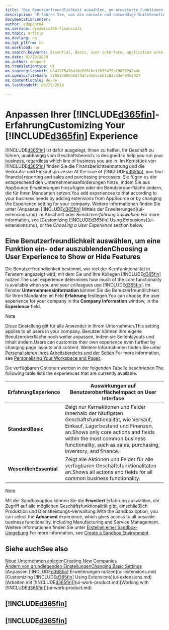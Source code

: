 ```yaml
---
title: "Die Benutzerfreundlichkeit auswählen, um erweiterte Funktionen ein- oder auszublenden| Microsoft Docs"
description: "Erfahren Sie, was die normale und notwendige Suitebenutzerfreundlichkeit für die Benutzerschnittstelle, Anwendungsbereiche und Ihr Unternehmen in Dynamics 365 Business edition bedeutet."
documentationcenter: 
author: edupont04
ms.service: dynamics365-financials
ms.topic: article
ms.devlang: na
ms.tgt_pltfrm: na
ms.workload: na
ms.search.keywords: Essential, Basic, user interface, application area
ms.date: 01/19/2018
ms.author: edupont
ms.translationtype: HT
ms.sourcegitcommit: b34f276a764f0e828fbc1f015429df9852242a4c
ms.openlocfilehash: 378515d60a6df4dfa43ecceb1c03ce3e694e3927
ms.contentlocale: de-de
ms.lasthandoff: 03/22/2018

---
```

# <a name="customizing-your-included365finincludesd365finmdmd-experience"></a><span data-ttu-id="b4081-103">Anpassen Ihrer [!INCLUDE[d365fin](includes/d365fin_md.md)]-Erfahrung</span><span class="sxs-lookup"><span data-stu-id="b4081-103">Customizing Your [!INCLUDE[d365fin](includes/d365fin_md.md)] Experience</span></span>
[!INCLUDE[d365fin](includes/d365fin_md.md)]<span data-ttu-id="b4081-104"> ist dafür ausgelegt, Ihnen zu helfen, Ihr Geschäft zu führen, unabhängig vom Geschäftsbereich.</span><span class="sxs-lookup"><span data-stu-id="b4081-104"> is designed to help you run your business, regardless which line of business you are in.</span></span> <span data-ttu-id="b4081-105">Im Kernstück von [!INCLUDE[d365fin](includes/d365fin_md.md)] finden Sie die Finanzberichtserstattung und die Verkaufs- und Einkaufsprozesse.</span><span class="sxs-lookup"><span data-stu-id="b4081-105">At the core of [!INCLUDE[d365fin](includes/d365fin_md.md)], you find financial reporting and sales and purchasing processes.</span></span> <span data-ttu-id="b4081-106">Sie fügen es der entsprechend den Unternehmensanforderungen hinzu, indem Sie aus AppSource Erweiterungen hinzufügen oder die Benutzeroberfläche ändern, die für Ihren Mandanten setzen.</span><span class="sxs-lookup"><span data-stu-id="b4081-106">You add experiences to that according to your business needs by adding extensions from AppSource or by changing the Experience setting for your company.</span></span> <span data-ttu-id="b4081-107">Weitere Informationen finden Sie unter [Anpassen [!INCLUDE[d365fin](includes/d365fin_md.md)] Mittels der Erweiterungen](ui-extensions.md) im Abschnitt oder *Benutzererfahrung auswählen*.</span><span class="sxs-lookup"><span data-stu-id="b4081-107">For more information, see [Customizing [!INCLUDE[d365fin](includes/d365fin_md.md)] Using Extensions](ui-extensions.md), or the *Choosing a User Experience* section below.</span></span>

## <a name="choosing-a-user-experience-to-show-or-hide-features"></a><span data-ttu-id="b4081-108">Eine Benutzerfreundlichkeit auswählen, um eine Funktion ein-  oder auszublenden</span><span class="sxs-lookup"><span data-stu-id="b4081-108">Choosing a User Experience to Show or Hide Features</span></span>
<span data-ttu-id="b4081-109">Die Benutzerfreundlichkeit bestimmt, wie viel der Kernfunktionalität in Fenstern angezeigt wird, mit dem Sie und Ihre Kollegen [!INCLUDE[d365fin](includes/d365fin_md.md)] nutzen.</span><span class="sxs-lookup"><span data-stu-id="b4081-109">The user experience determines how much of the core functionality is available when you and your colleagues use [!INCLUDE[d365fin](includes/d365fin_md.md)].</span></span> <span data-ttu-id="b4081-110">Im Fenster **Unternehmensinformation** können Sie die Benutzerfreundlichkeit für Ihren Mandanten im Feld **Erfahrung** festlegen.</span><span class="sxs-lookup"><span data-stu-id="b4081-110">You can choose the user experience for your company in the **Company Information** window, in the **Experience** field.</span></span>

> [!NOTE]  
> <span data-ttu-id="b4081-111">Diese Einstellung gilt für alle Anwender in Ihrem Unternehmen.</span><span class="sxs-lookup"><span data-stu-id="b4081-111">This setting applies to all users in your company.</span></span> <span data-ttu-id="b4081-112">Benutzer können ihre eigene Benutzeroberfläche noch weiter anpassen, indem sie Seitenlayouts und Inhalt ändern.</span><span class="sxs-lookup"><span data-stu-id="b4081-112">Users can customize their own experience even further by changing page layouts and content.</span></span> <span data-ttu-id="b4081-113">Weitere Informationen finden Sie unter [Personalisieren Ihres Arbeitsbereichs und der Seiten](ui-personalization-user.md).</span><span class="sxs-lookup"><span data-stu-id="b4081-113">For more information, see [Personalizing Your Workspace and Pages](ui-personalization-user.md).</span></span>  

<span data-ttu-id="b4081-114">Die verfügbaren Optionen werden in der folgenden Tabelle beschrieben.</span><span class="sxs-lookup"><span data-stu-id="b4081-114">The following table lists the experiences that are currently available.</span></span>

| <span data-ttu-id="b4081-115">Erfahrung</span><span class="sxs-lookup"><span data-stu-id="b4081-115">Experience</span></span> | <span data-ttu-id="b4081-116">Auswirkungen auf Benutzeroberfläche</span><span class="sxs-lookup"><span data-stu-id="b4081-116">Impact on User Interface</span></span> |
| --- | --- |
| <span data-ttu-id="b4081-117">**Standard**</span><span class="sxs-lookup"><span data-stu-id="b4081-117">**Basic**</span></span> |<span data-ttu-id="b4081-118">Zeigt nur Kernaktionen und Felder innerhalb der häufigsten Geschäftsfunktionalität, wie Verkauf, Einkauf, Lagerbestand und Finanzen, an.</span><span class="sxs-lookup"><span data-stu-id="b4081-118">Shows only core actions and fields within the most common business functionality, such as sales, purchasing, inventory, and finance.</span></span> |
| <span data-ttu-id="b4081-119">**Wesentlich**</span><span class="sxs-lookup"><span data-stu-id="b4081-119">**Essential**</span></span> |<span data-ttu-id="b4081-120">Zeigt alle Aktionen und Felder für alle verfügbaren Geschäftsfunktionalitäten an.</span><span class="sxs-lookup"><span data-stu-id="b4081-120">Shows all actions and fields for all common business functionality.</span></span>|

> [!NOTE]  
> <span data-ttu-id="b4081-121">Mit der Sandboxoption können Sie die **Erweitert** Erfahrung auswählen, die Zugriff auf alle möglichen Geschäftsfunktionalität gibt, einschließlich Produktion und Dienstleistungs-Verwaltung.</span><span class="sxs-lookup"><span data-stu-id="b4081-121">With the Sandbox option, you can select the **Advanced** experience, which gives access to all possible business functionality, including Manufacturing and Service Management.</span></span> <span data-ttu-id="b4081-122">Weitere Informationen finden Sie unter [Erstellen einer Sandbox-Umgebung](across-how-create-sandbox-environment.md).</span><span class="sxs-lookup"><span data-stu-id="b4081-122">For more information, see [Create a Sandbox Environment](across-how-create-sandbox-environment.md).</span></span>

## <a name="see-also"></a><span data-ttu-id="b4081-123">Siehe auch</span><span class="sxs-lookup"><span data-stu-id="b4081-123">See also</span></span>
[<span data-ttu-id="b4081-124">Neue Unternehmen anlegen</span><span class="sxs-lookup"><span data-stu-id="b4081-124">Creating New Companies</span></span>](about-new-company.md)  
[<span data-ttu-id="b4081-125">Ändern von grundlegenden Einstellungen</span><span class="sxs-lookup"><span data-stu-id="b4081-125">Changing Basic Settings</span></span>](ui-change-basic-settings.md)  
<span data-ttu-id="b4081-126">[Anpassen [!INCLUDE[d365fin](includes/d365fin_md.md)] Erweiterungen nutzen](ui-extensions.md)</span><span class="sxs-lookup"><span data-stu-id="b4081-126">[Customizing [!INCLUDE[d365fin](includes/d365fin_md.md)] Using Extensions](ui-extensions.md)</span></span>  
<span data-ttu-id="b4081-127">[Arbeiten mit [!INCLUDE[d365fin](includes/d365fin_md.md)]](ui-work-product.md)</span><span class="sxs-lookup"><span data-stu-id="b4081-127">[Working with [!INCLUDE[d365fin](includes/d365fin_md.md)]](ui-work-product.md)</span></span>

## [!INCLUDE[d365fin](includes/free_trial_md.md)]  
## [!INCLUDE[d365fin](includes/training_link_md.md)]

